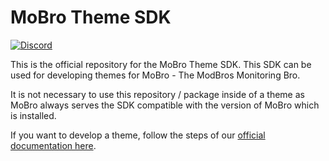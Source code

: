 # MoBro Theme SDK
<!-- prettier-ignore-start -->
[![Discord][discord-badge]][discord]

<!-- prettier-ignore-end -->

This is the official repository for the MoBro Theme SDK. This SDK can be used for developing themes for MoBro - The
ModBros Monitoring Bro.

It is not necessary to use this repository / package inside of a theme as MoBro always serves the SDK compatible with
the version of MoBro which is installed.

If you want to develop a theme, follow the steps of our [official documentation here](https://developers.mod-bros.com/mobro-theme-sdk/).


<!-- prettier-ignore-start -->
[discord-badge]: https://img.shields.io/discord/620204412706750466.svg?color=7389D8&labelColor=6A7EC2&logo=discord&logoColor=ffffff&style=flat-square
[discord]: https://discord.gg/DSNX4ds
<!-- prettier-ignore-end -->
